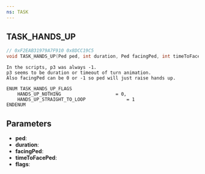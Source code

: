 ```yaml
---
ns: TASK
---
```

## TASK_HANDS_UP

```c
// 0xF2EAB31979A7F910 0x8DCC19C5
void TASK_HANDS_UP(Ped ped, int duration, Ped facingPed, int timeToFacePed, int flags);
```

```
In the scripts, p3 was always -1.  
p3 seems to be duration or timeout of turn animation.  
Also facingPed can be 0 or -1 so ped will just raise hands up.  

ENUM TASK_HANDS_UP_FLAGS
	HANDS_UP_NOTHING					= 0,
	HANDS_UP_STRAIGHT_TO_LOOP				= 1
ENDENUM
```

## Parameters
* **ped**: 
* **duration**: 
* **facingPed**: 
* **timeToFacePed**: 
* **flags**: 

